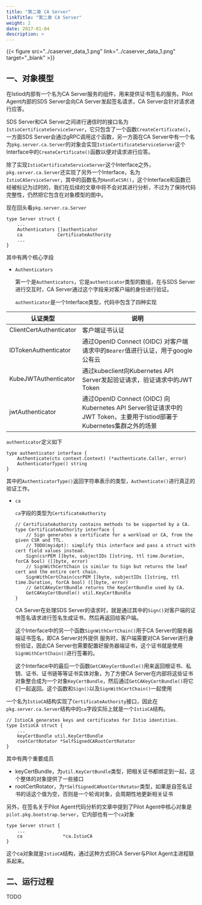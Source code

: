 ```yaml
---
title: "第二章 CA Server"
linkTitle: "第二章 CA Server"
weight: 2
date: 2017-01-04
description: >
---
```


{{< figure src="../caserver_data_1.png" link="../caserver_data_1.png" target="_blank" >}}

## 一、对象模型 ##

在Istiod内部有一个名为CA Server服务的组件，用来提供证书签名的服务。Pilot Agent内部的SDS Server会向CA Server发起签名请求，CA Server会针对请求进行应答。

SDS Server和CA Server之间进行通信时的接口名为`IstioCertificateServiceServer`，它只包含了一个函数`CreateCertificate()`，一方面SDS Server会通过gRPC调用这个函数，另一方面在CA Server中有一个名为`pkg.server.ca.Server`的对象会实现`IstioCertificateServiceServer`这个Interface中的`CreateCertificate()`函数以便对请求进行应答。

除了实现`IstioCertificateServiceServer`这个Interface之外，`pkg.server.ca.Server`还实现了另外一个Interface，名为`IstioCAServiceServer`，其中的函数名为`HandleCSR()`，这个Interface和函数已经被标记为过时的，我们在后续的文章中将不会对其进行分析，不过为了保持代码完整性，仍然把它包含在对象模型的图中。

现在回头看`pkg.server.ca.Server`

``` golang
type Server struct {
    ...
	Authenticators []authenticator
	ca             CertificateAuthority
    ...
}
```

其中有两个核心字段

- `Authenticators`

  第一个是`Authenticators`，它是`authenticator`类型的数组，在与SDS Server进行交互时，CA Server通过这个字段来对客户端的身份进行验证。

  `authenticator`是一个Interface类型，代码中包含了四种实现

|认证类型|说明|
|--|--|
|ClientCertAuthenticator    |客户端证书认证|
|IDTokenAuthenticator       |通过OpenID Connect (OIDC) 对客户端请求中的`Bearer`值进行认证，用于google公有云|
|KubeJWTAuthenticator       |通过kubeclient向Kubernetes API Server发起验证请求，验证请求中的JWT Token|
|jwtAuthenticator           |通过OpenID Connect (OIDC) 向Kubernetes API Server验证请求中的JWT Token，主要用于Istiod部署于Kubernetes集群之外的场景|

  `authenticator`定义如下

  ``` golang
  type authenticator interface {
      Authenticate(ctx context.Context) (*authenticate.Caller, error)
      AuthenticatorType() string
  }
  ```

  其中的`AuthenticatorType()`返回字符串表示的类型，`Authenticate()`进行真正的验证工作。

- `ca`

  `ca`字段的类型为`CertificateAuthority`

  ``` golang
  // CertificateAuthority contains methods to be supported by a CA.
  type CertificateAuthority interface {
      // Sign generates a certificate for a workload or CA, from the given CSR and TTL.
      // TODO(myidpt): simplify this interface and pass a struct with cert field values instead.
      Sign(csrPEM []byte, subjectIDs []string, ttl time.Duration, forCA bool) ([]byte, error)
      // SignWithCertChain is similar to Sign but returns the leaf cert and the entire cert chain.
      SignWithCertChain(csrPEM []byte, subjectIDs []string, ttl time.Duration, forCA bool) ([]byte, error)
      // GetCAKeyCertBundle returns the KeyCertBundle used by CA.
      GetCAKeyCertBundle() util.KeyCertBundle
  }
  ```

  CA Server在处理SDS Server的请求时，就是通过其中的`Sign()`对客户端的证书签名请求进行签名生成证书，然后再返回给客户端。

  这个Interface中的另一个函数`SignWithCertChain()`用于CA Server的服务器端证书签名，即CA Server对外提供 服务时，客户端需要对CA Server进行身份验证，因此CA Server也需要配置好服务器端证书，这个证书就是使用`SignWithCertChain()`进行签署的。

  这个Interface中的最后一个函数`GetCAKeyCertBundle()`用来返回根证书、私钥、证书、证书链等等证书实体对象，为了方便CA Server在内部将这些证书对象整合成为一个对象`KeyCertBundle`，然后通过`GetCAKeyCertBundle()`将它们一起返回。这个函数和`Sign()`以及`SignWithCertChain()`一起使用

一个名为`IstioCA`结构实现了`CertificateAuthority`接口，因此在`pkg.server.ca.Server`结构中的`ca`字段实际上就是一个`IstioCA`结构。

``` golang
// IstioCA generates keys and certificates for Istio identities.
type IstioCA struct {
    ...
	keyCertBundle util.KeyCertBundle
	rootCertRotator *SelfSignedCARootCertRotator
}
```


其中有两个重要成员

- keyCertBundle，为`util.KeyCertBundle`类型，把相关证书都绑定到一起，这个整体的对象提供了一些接口
- rootCertRotator，为`*SelfSignedCARootCertRotator`类型，如果是自签名证书的话这个值为空，否则是一个轮询对象，会周期性地更新相关证书

另外，在签名关于Pilot Agent代码分析的文章中提到了Pilot Agent中核心对象是`pilot.pkg.bootstrap.Server`，它内部也有一个`ca`对象

``` golang
type Server struct {
    ...
	ca               *ca.IstioCA
}
```

这个ca对象就是`IstioCA`结构，通过这种方式将CA Server与Pilot Agent主进程联系起来。

## 二、运行过程 ##

TODO

